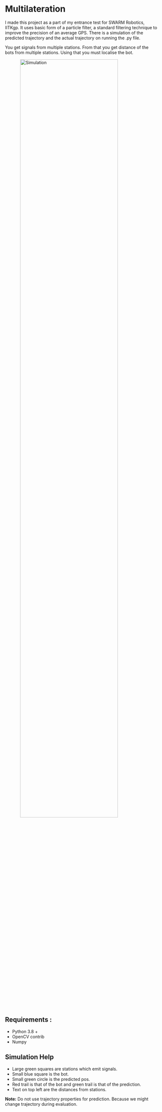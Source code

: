# Multilateration
I made this project as a part of my entrance test for
SWARM Robotics, IITKgp. It uses basic form of a
particle filter, a standard filtering technique to
improve the precision of an average GPS. There is a
simulation of the predicted trajectory and the actual
trajectory on running the .py file.



You get signals from multiple stations.
From that you get distance of the bots from multiple stations.
Using that you must localise the bot.

<img 
    style="display: block; 
           margin-left: auto;
           margin-right: auto;
           width: 80%;"
    src="https://user-images.githubusercontent.com/86613790/179386888-8fa9b850-feb6-49b9-8fec-45d24ff91df9.png" 
    alt="Simulation">
</img>

## Requirements :
- Python 3.8 +
- OpenCV contrib
- Numpy

## Simulation Help
- Large green squares are stations which emit signals.
- Small blue square is the bot.
- Small green circle is the predicted pos.
- Red trail is that of the bot and green trail is that of the prediction.
- Text on top left are the distances from stations.

**Note:** Do not use trajectory properties for prediction. Because we might change trajectory during evaluation.
